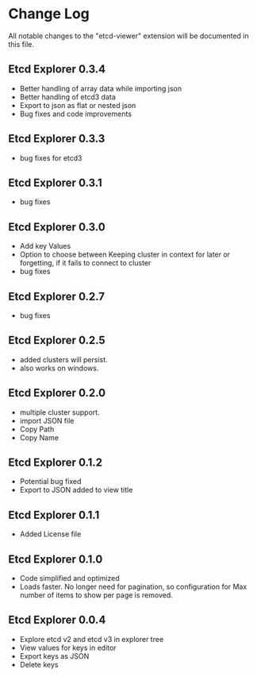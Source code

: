 # Change Log

All notable changes to the "etcd-viewer" extension will be documented in this file.

## Etcd Explorer 0.3.4
- Better handling of array data while importing json
- Better handling of etcd3 data
- Export to json as flat or nested json
- Bug fixes and code improvements

## Etcd Explorer 0.3.3
- bug fixes for etcd3

## Etcd Explorer 0.3.1
- bug fixes

## Etcd Explorer 0.3.0
- Add key Values
- Option to choose between Keeping cluster in context for later or forgetting, if it fails to connect to cluster
- bug fixes

## Etcd Explorer 0.2.7
- bug fixes

## Etcd Explorer 0.2.5
- added clusters will persist.
- also works on windows.

## Etcd Explorer 0.2.0
- multiple cluster support.
- import JSON file
- Copy Path
- Copy Name

## Etcd Explorer 0.1.2
- Potential bug fixed
- Export to JSON added to view title 

## Etcd Explorer 0.1.1
- Added License file

## Etcd Explorer 0.1.0
- Code simplified and optimized
- Loads faster. No longer need for pagination, so configuration for Max number of items to show per page is removed.

## Etcd Explorer 0.0.4
- Explore etcd v2 and etcd v3 in explorer tree
- View values for keys in editor
- Export keys as JSON
- Delete keys 
